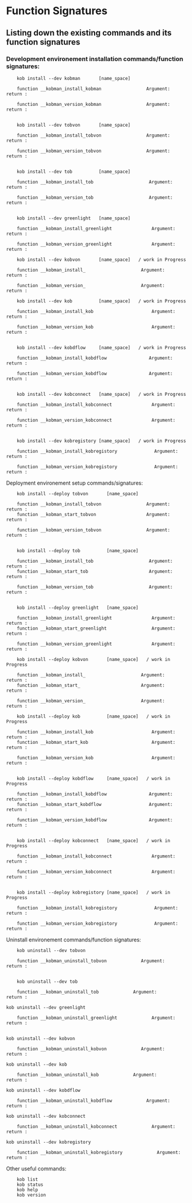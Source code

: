
# Function Signatures

## Listing down the existing commands and its function signatures
	
### Development environement installation commands/function signatures:

       
        kob install --dev kobman       [name_space]       
        
        function __kobman_install_kobman             	 Argument:             return :
        
        function __kobman_version_kobman             	 Argument:             return :
        
       
        kob install --dev tobvon       [name_space]       
        
        function __kobman_install_tobvon             	 Argument:             return :
        
        function __kobman_version_tobvon             	 Argument:             return :
        
        
        kob install --dev tob          [name_space]
	
	    function __kobman_install_tob               	  Argument:             return :
        
        function __kobman_version_tob               	  Argument:             return :
	
	
        kob install --dev greenlight   [name_space]
	
	    function __kobman_install_greenlight               Argument:             return :
        
        function __kobman_version_greenlight               Argument:             return :
	
        kob install --dev kobvon       [name_space]   / work in Progress
	
	    function __kobman_install_               	   Argument:             return :
        
        function __kobman_version_               	   Argument:             return :
	
        kob install --dev kob          [name_space]   / work in Progress
	
	    function __kobman_install_kob               	   Argument:             return :
        
        function __kobman_version_kob               	   Argument:             return :
	
	
        kob install --dev kobdflow     [name_space]   / work in Progress
	
	    function __kobman_install_kobdflow                Argument:             return :
        
        function __kobman_version_kobdflow                Argument:             return :
	
	
        kob install --dev kobconnect   [name_space]   / work in Progress 
	
	    function __kobman_install_kobconnect               Argument:             return :
        
        function __kobman_version_kobconnect               Argument:             return :
	
	
        kob install --dev kobregistory [name_space]   / work in Progress
	
	    function __kobman_install_kobregistory              Argument:             return :
        
        function __kobman_version_kobregistory              Argument:             return :



Deployment environement setup commands/signatures:
       
        kob install --deploy tobvon       [name_space]       
        
        function __kobman_install_tobvon             	 Argument:             return :
        function __kobman_start_tobvon               	 Argument:             return :
        
        function __kobman_version_tobvon             	 Argument:             return :
        
        
        kob install --deploy tob          [name_space]
	
	    function __kobman_install_tob               	  Argument:             return :
        function __kobman_start_tob                 	  Argument:             return :
        
        function __kobman_version_tob               	  Argument:             return :
	
	
        kob install --deploy greenlight   [name_space]
	
	    function __kobman_install_greenlight               Argument:             return :
        function __kobman_start_greenlight                 Argument:             return :
        
        function __kobman_version_greenlight               Argument:             return :
	
        kob install --deploy kobvon       [name_space]   / work in Progress
	
	    function __kobman_install_               	   Argument:             return :
        function __kobman_start_                 	   Argument:             return :
        
        function __kobman_version_               	   Argument:             return :
	
        kob install --deploy kob          [name_space]   / work in Progress
	
	    function __kobman_install_kob               	   Argument:             return :
        function __kobman_start_kob                 	   Argument:             return :
        
        function __kobman_version_kob               	   Argument:             return :
	
	
        kob install --deploy kobdflow     [name_space]   / work in Progress
	
	    function __kobman_install_kobdflow                Argument:             return :
        function __kobman_start_kobdflow                  Argument:             return :
        
        function __kobman_version_kobdflow                Argument:             return :
	
	
        kob install --deploy kobconnect   [name_space]   / work in Progress 
	
	    function __kobman_install_kobconnect               Argument:             return :
        
        function __kobman_version_kobconnect               Argument:             return :
	
	
        kob install --deploy kobregistory [name_space]   / work in Progress
	
	    function __kobman_install_kobregistory              Argument:             return :
        
        function __kobman_version_kobregistory              Argument:             return :


Uninstall environement  commands/function signatures:
       
        kob uninstall --dev tobvon
	
	    function __kobman_uninstall_tobvon             Argument:             return :
	
		
        kob uninstall --dev tob         
	
	    function __kobman_uninstall_tob             Argument:             return :
        
	kob uninstall --dev greenlight  
	
	    function __kobman_uninstall_greenlight             Argument:             return :
        
	
	kob uninstall --dev kobvon       

	    function __kobman_uninstall_kobvon             Argument:             return :
	
	kob uninstall --dev kob          
        	
	    function __kobman_uninstall_kob             Argument:             return :
	
	kob uninstall --dev kobdflow     
        
	    function __kobman_uninstall_kobdflow             Argument:             return :
	
	kob uninstall --dev kobconnect           
        
	    function __kobman_uninstall_kobconnect             Argument:             return :
	
	kob uninstall --dev kobregistory 

	    function __kobman_uninstall_kobregistory             Argument:             return :
        
Other useful commands:        
  
             
        kob list
        kob status        
        kob help     
        kob version     
